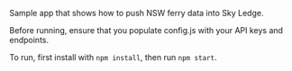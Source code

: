 Sample app that shows how to push NSW ferry data into Sky Ledge.

Before running, ensure that you populate config.js with your API keys and endpoints.

To run, first install with `npm install`, then run `npm start`.